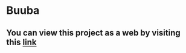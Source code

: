 # Buuba

## You can view this project as a web by visiting this [link](https://rijaluahimsa.github.io/Buuba "Buuba")
